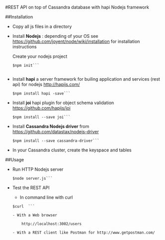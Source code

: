 
#REST API on top of Cassandra database with hapi Nodejs framework


##Installation

- Copy all js files in a directory

- Install **Nodejs** : depending of your OS see https://github.com/joyent/node/wiki/installation for installation instructions

  Create your nodejs project
  ```
  $npm init```


- Install **hapi** a server framework for builing application and services (rest api) for nodejs http://hapijs.com/

  ```
  $npm install hapi -save```

- Install **joi** hapi plugin for object schema validation https://github.com/hapijs/joi

  ```
  $npm install --save joi```

- Install **Cassandra Nodejs driver** from https://github.com/datastax/nodejs-driver
  ```
  $npm install --save cassandra-driver```

- In your Cassandra cluster, create the keyspace and tables

##Usage

- Run HTTP Nodejs server

  ```
  $node server.js```

- Test the REST API

  - In command line with curl

  ```
  $curl  ```

  - With a Web browser

      http://localhost:3002/users

  - With a REST client like Postman for http://www.getpostman.com/
